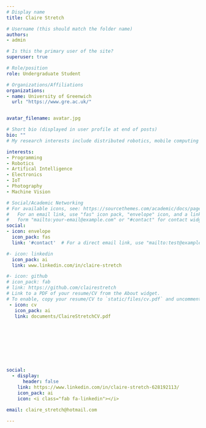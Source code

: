 ```yaml
---
# Display name
title: Claire Stretch

# Username (this should match the folder name)
authors:
- admin

# Is this the primary user of the site?
superuser: true

# Role/position
role: Undergraduate Student

# Organizations/Affiliations
organizations:
- name: University of Greenwich
  url: "https://www.gre.ac.uk/"


avatar_filename: avatar.jpg

# Short bio (displayed in user profile at end of posts)
bio: ""
# My research interests include distributed robotics, mobile computing and programmable matter.

interests:
- Programming
- Robotics
- Artifical Intelligence
- Electronics
- IoT
- Photography
- Machine Vision

# Social/Academic Networking
# For available icons, see: https://sourcethemes.com/academic/docs/page-builder/#icons
#   For an email link, use "fas" icon pack, "envelope" icon, and a link in the
#   form "mailto:your-email@example.com" or "#contact" for contact widget.
social:
- icon: envelope
  icon_pack: fas
  link: '#contact'  # For a direct email link, use "mailto:test@example.org".

#- icon: linkedin
  icon_pack: ai
  link: www.linkedin.com/in/claire-stretch

#- icon: github
# icon_pack: fab
# link: https://github.com/clairestretch
# Link to a PDF of your resume/CV from the About widget.
# To enable, copy your resume/CV to `static/files/cv.pdf` and uncomment the lines below.
 - icon: cv
   icon_pack: ai
   link: documents/ClaireStretchCV.pdf









social:
  - display:
      header: false
    link: https://www.linkedin.com/in/claire-stretch-628192113/
    icon_pack: ai
    icon: <i class="fab fa-linkedin"></i>

email: claire_stretch@hotmail.com

---
```

